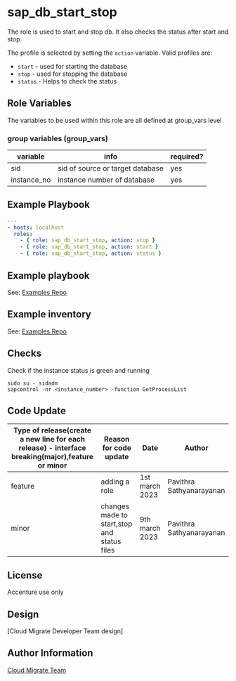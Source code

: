 # sap_db_start_stop
The role is used to start and stop db. It also checks the status after start and stop.

The profile is selected by setting the `action` variable.  Valid profiles are:
* `start` - used for starting the database 
* `stop` - used for stopping the database
* `status` - Helps to check the status

## Role Variables

The variables to be used within this role are all defined at group_vars level

### group variables (group_vars)
|variable|info|required?|
|---|---|---|
|sid|sid of source or target database|yes|
|instance_no|instance number of database|yes|

## Example Playbook
```yaml
---
- hosts: localhost
  roles:
    - { role: sap_db_start_stop, action: stop }
    - { role: sap_db_start_stop, action: start }
    - { role: sap_db_start_stop, action: status }
```
## Example playbook
See: [Examples Repo](https://innersource.accenture.com/projects/IASC/repos/examples-sap-migration/browse/sc03_hsr_ha_migration_sourcesid_targetsid/ansible/playbooks/05_2_hsr_migration_target.yml)

## Example inventory
See: [Examples Repo](https://innersource.accenture.com/projects/IASC/repos/examples-sap-migration/browse/sc03_hsr_ha_migration_sourcesid_targetsid/ansible/inventory/)

## Checks
Check if the instance status is green and running
```
sudo su - sidadm
sapcontrol -nr <instance_number> -function GetProcessList
```

## Code Update

|Type of release(create a new line for each release) - interface breaking(major),feature or minor|Reason for code update|Date|Author|
|---|---|---|---|
|feature|adding a role|1st march 2023|Pavithra Sathyanarayanan|
|minor|changes made to start,stop and status files|9th march 2023|Pavithra Sathyanarayanan|

## License
Accenture use only

## Design
[Cloud Migrate Developer Team design]

## Author Information
[Cloud Migrate Team](https://alm.accenture.com/wiki/display/IACHSTBU/SAP+Cloud+Migrate)

